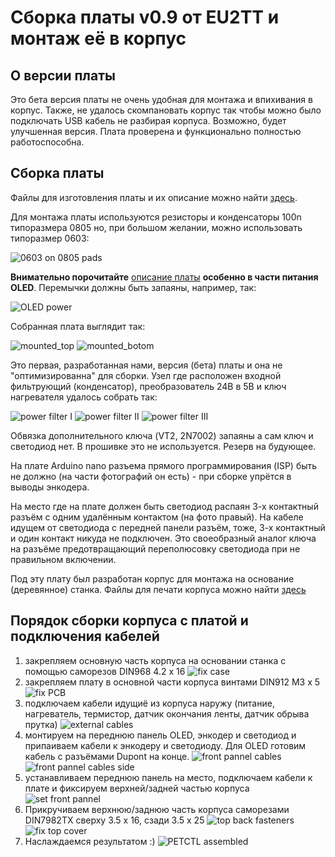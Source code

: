 # Сборка платы v0.9 от EU2TT и монтаж её в корпус
## О версии платы
Это бета версия платы не очень удобная для монтажа и впихивания в корпус. Также, не удалось скомпановать корпус так чтобы можно было подключать USB кабель не разбирая корпуса. Возможно, будет улучшенная версия. Плата проверена и функционально полностью работоспособна. 

## Сборка платы
Файлы для изготовления платы и их описание можно найти [здесь](../PCB/EU2TT/README.MD).

Для монтажа платы используются резисторы и конденсаторы 100n типоразмера 0805 но, при большом желании, можно использовать типоразмер 0603:

![0603 on 0805 pads](IMG/0603_on_0805_pads.jpg)

**Внимательно порочитайте** [описание платы](../PCB/EU2TT/README.MD) **особенно в части питания OLED**. Перемычки должны быть запаяны, например, так:

![OLED power](IMG/OLED_power.jpg)

Собранная плата выглядит так:

![mounted_top](IMG/PCB_assembled_top.jpg)
![mounted_botom](IMG/PCB_assembled_bottom.jpg)

Это первая, разработанная нами, версия (бета) платы и она не "оптимизированна" для сборки. Узел где расположен входной фильтрующий (конденсатор), преобразователь 24В в 5В и ключ нагревателя удалось собрать так:

![power filter I](IMG/power_filter_I.jpg)
![power filter II](IMG/power_filter_II.jpg)
![power filter III](IMG/power_filter_III.jpg)

Обвязка дополнительного ключа (VT2, 2N7002) запаяны а сам ключ и светодиод нет. В прошивке это не используется. Резерв на будующее.

На плате Arduino nano разъема прямого программирования (ISP) быть не должно (на части фотографий он есть) - при сборке упрётся в выводы энкодера.

На место где на плате должен быть светодиод распаян 3-х контактный разъём с одним удалённым контактом (на фото правый). На кабеле идущем от светодиода с передней панели разъём, тоже, 3-х контактный и один контакт никуда не подключен. Это своеобразный аналог ключа на разъёме предотвращающий переполюсовку светодиода при не правильном включении.

Под эту плату был разработан корпус для монтажа на основание (деревянное) станка. Файлы для печати корпуса можно найти [здесь](3D_models/)

## Порядок сборки корпуса c платой и подключения кабелей
1. закрепляем основную часть корпуса на основании станка с помощью саморезов DIN968 4.2 x 16
![fix case](IMG/fix_case.jpg)
2. закрепляем плату в основной части корпуса винтами DIN912 M3 x 5
![fix PCB](IMG/fix_PCB.jpg)
3. подключаем кабели идущиё из корпуса наружу (питание, нагреватель, термистор, датчик окончания ленты, датчик обрыва прутка)
![external cables](IMG/external_cables.jpg)
4. монтируем на переднюю панель OLED, энкодер и светодиод и припаиваем кабели к энкодеру и светодиоду. Для OLED готовим кабель с разъёмами Dupont на конце.
![front pannel cables](IMG/front_pannel_cables.jpg)
![front pannel cables side](IMG/front_pannel_cables_side.jpg)
5. устанавливаем переднюю панель на место, подключаем кабели к плате и фиксируем верхней/задней частью корпуса
![set front pannel](IMG/set_front_pannel.jpg)
6. Прикручиваем верхнюю/заднюю часть корпуса саморезами DIN7982TX сверху 3.5 x 16, сзади 3.5 x 25
![top back fasteners](IMG/top_back_fasteners.jpg)
![fix top cover](IMG/fix_top_cover.jpg)
7. Наслаждаемся результатом :)
![PETCTL assembled](IMG/PETCTL_assembled.jpg)
